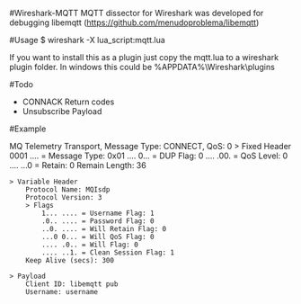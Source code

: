#Wireshark-MQTT
MQTT dissector for Wireshark was developed for debugging
libemqtt (https://github.com/menudoproblema/libemqtt)



#Usage
$ wireshark -X lua_script:mqtt.lua

If you want to install this as a plugin just copy the mqtt.lua to
a wireshark plugin folder.
In windows this could be %APPDATA%\Wireshark\plugins

#Todo
- CONNACK Return codes
- Unsubscribe Payload

#Example

MQ Telemetry Transport, Message Type: CONNECT, QoS: 0
	> Fixed Header
		0001 .... = Message Type: 0x01
		.... 0... = DUP Flag: 0
		.... .00. = QoS Level: 0
		.... ...0 = Retain: 0
		Remain Length: 36

	> Variable Header
		Protocol Name: MQIsdp
		Protocol Version: 3
		> Flags
			1... .... = Username Flag: 1
			.0.. .... = Password Flag: 0
			..0. .... = Will Retain Flag: 0
			...0 0... = Will QoS Flag: 0
			.... .0.. = Will Flag: 0
			.... ..1. = Clean Session Flag: 1
		Keep Alive (secs): 300

	> Payload
		Client ID: libemqtt pub
		Username: username

